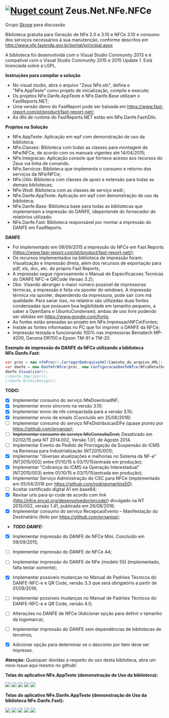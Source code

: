 [![Nuget count](http://img.shields.io/nuget/v/Zeus.Net.NFe.NFCe.svg)](http://www.nuget.org/packages/Zeus.Net.NFe.NFCe/)
Zeus.Net.NFe.NFCe
=================
Grupo [Skype](https://join.skype.com/CJbtNPlvbycL) para discussão

Biblioteca gratuita para Geração de NFe 2.0 e 3.10 e NFCe 3.10 e consumo dos serviços necessários à sua manutenção, conforme descritos em http://www.nfe.fazenda.gov.br/portal/principal.aspx

A biblioteca foi desenvolvida com o Visual Studio Community 2013 e é compatível com o Visual Studio Community 2015 e 2015 Update 1.
Está licenciada sobre a LGPL.

**Instruções para compilar a solução**
- No visual studio, abra o arquivo "Zeus NFe.sln", defina o "NFe.AppTeste" como projeto de inicialização, compile e execute;
- Os projetos NFe.Danfe.AppTeste e NFe.Danfe.Base utilizam o FastReports.NET;
- Uma versão demo do FastReport pode ser baixada em https://www.fast-report.com/pt/product/fast-report-net/;
- As dlls de runtime do FastReports.NET estão em NFe.Danfe.Fast\Dlls.

**Projetos na Solução**
- NFe.AppTeste: Aplicação em wpf com demonstração de uso da biblioteca;
- NFe.Classes: Biblioteca com todas as classes para montagem da NFe/NFCe, de acordo com os manuais vigentes até 14/04/2015;
- NFe.Integracao: Aplicação console que fornece acesso aos recursos do Zeus via linha de comando.
- NFe.Servicos: Biblioteca que implementa o consumo e retorno dos serviços da NFe/NFCe;
- NFe.Utils: Biblioteca com classes de apoio e extensão para todas as demais bibliotecas;
- NFe.Wsdl: Biblioteca com as classes de serviço wsdl.;
- NFe.Danfe.AppTeste: Aplicação em wpf com demonstração de uso da biblioteca;
- NFe.Danfe.Base: Biblioteca base para todas as bibliotecas que implementam a impressão do DANFE, idepentende do fornecedor de relatórios utilizado;
- NFe.Danfe.Fast: Biblioteca responsável por montar a impressão do DANFE em FastReports.

**DANFE**
- Foi implementado em 09/09/2015 a impressão do NFCe em Fast Reports (https://www.fast-report.com/pt/product/fast-report-net/);
- Os recursos implementados na biblioteca de impressão foram: Visualização e impressão direta, além dos recursos de exportação para pdf, xls, doc, etc. do próprio Fast Reports;
- A impressão segue rigorosamente o Manual de Especificacoes Tecnicas do DANFE NFC-e QRCode Versao 3.2);
- Obs: Visando abranger o maior número possível de impressoras térmicas, a impressão é feita via spooler do windows. A impressão térmica via spooler, dependendo da impressora, pode sair com má qualidade. Para sanar isso, no relatório são utilizadas duas fontes condensadas que possuem boa legibilidade em tamanho pequeno, a saber a OpenSans e UbuntuCondensed, ambas de uso livre podendo ser obtidas em https://www.google.com/fonts;
- As fontes estão anexadas ao projeto em NFe.Impressao\NFCe\Fontes;
- Instale as fontes informadas no PC que for imprimir o DANFE da NFCe;
- Impressão testada e funcionando 100% nas impressoras Bematech MP-4200, Daruma DR700 e Epson TM-81 e TM-20.

**Exemplo de impressão do DANFE da NFCe utilizando a biblioteca NFe.Danfe.Fast:**

```cs
var proc = new nfeProc().CarregarDeArquivoXml(Caminho_do_arquivo_XML);
var danfe = new DanfeFrNfce(proc, new ConfiguracaoDanfeNfce(NfceDetalheVendaNormal.UmaLinha, NfceDetalheVendaContigencia.UmaLinha, null/*Logomarca em byte[]*/), "00001", "XXXXXXXXXXXXXXXXXXXXXXXXXX");
danfe.Visualizar();
//danfe.Imprimir();
//danfe.ExibirDesign();

```


**TODO:**
- [x] Implementar consumo do serviço NfeDownloadNF;
- [x] Implementar envio síncrono na versão 3.10;
- [x] Implementar envio de nfe compactada para a versão 3.10;
- [x] Implementar envio de emails (Concluído em 25/06/2016)
- [ ] Implementar consumo do serviço NFeDistribuicaoDFe (quase pronto por https://github.com/ernanisp);
- [ ] ~~Implementar consumo do serviço NfeConsultaDest;~~ Desativado em 02/02/15 pela NT 2014.002, Versão 1.01, de Agosto 2014.
- [ ] Implementar Evento de Pedido de Prorrogação da Suspensão do ICMS na Remessa para Industrialização (NT2015/001);
- [x] Implementar "diversas atualizações e melhorias no Sistema da NF-e" (NT2015/002) entre 01/10/15 e 03/11/15(entrada em produção);
- [x] Implementar "Cobrança do ICMS na Operação Interestadual" (NT2015/003) entre 01/10/15 e 03/11/15(entrada em produção);
- [x] Implementar Serviço Administração do CSC para NFCe (implementado em 05/04/2016 por https://github.com/rodrigomartins50);
- [ ] Aceitar certificado digital A1 em base64;
- [x] Revisar urls para qr-code de acordo com link (http://nfce.encat.org/desenvolvedor/qrcode/) divulgado na NT 2015/002, versão 1.41, publicada em 26/08/2016;
- [x] Implementar consumo do serviço RecepcaoEvento – Manifestação do Destinatário (feito por https://github.com/ernanisp);
- ***TODO DANFE:***
- [x] Implementar impressão do DANFE de NFCe Mini. Concluído em 09/09/2015;
- [ ] Implementar impressão do DANFE de NFCe A4;
- [ ] Implementar impressão do DANFE de NFe (modelo 55) (implementado, falta testar somente);
- [x] Implementar possíveis mudanças no Manual de Padrões Técnicos do DANFE-NFC-e e QR Code, versão 3.3 que será obrigatório a
 partir de  01/09/2016;
- [ ] Implementar possíveis mudanças no Manual de Padrões Técnicos do DANFE-NFC-e e QR Code, versão 4.0;
- [ ] Alterações no DANFE de NFCe (Adicionar opção para definir o tamanho da logomarca);
- [ ] Implementar impressão do DANFE sem dependências de bibliotecas de terceiros;
- [x] Adicionar opção para determinar se o desconto por item deve ser impresso.

 
**Atenção:**
Quaisquer dúvidas a respeito do uso desta biblioteca, abra um novo Issue aqui mesmo no github!

**Telas do aplicativo NFe.AppTeste (demonstração de Uso da biblioteca):**

![](http://www.zeusautomacao.com.br/imagens/git/01.png)
![](http://www.zeusautomacao.com.br/imagens/git/02.png)
![](http://www.zeusautomacao.com.br/imagens/git/03.png)
![](http://www.zeusautomacao.com.br/imagens/git/04.png)
![](http://www.zeusautomacao.com.br/imagens/git/05.png)


**Telas do aplicativo NFe.Danfe.AppTeste (demonstração de Uso da biblioteca NFe.Danfe.Fast):**

![](http://www.zeusautomacao.com.br/imagens/git/07.png)
![](http://www.zeusautomacao.com.br/imagens/git/08.png)
![](http://www.zeusautomacao.com.br/imagens/git/09.png)
![](http://www.zeusautomacao.com.br/imagens/git/10.png)
![](http://www.zeusautomacao.com.br/imagens/git/11.jpg)
